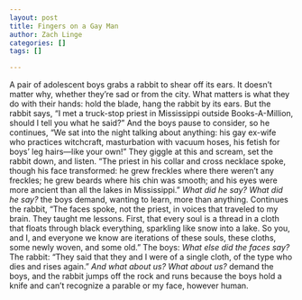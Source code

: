 ```yaml
---
layout: post
title: Fingers on a Gay Man
author: Zach Linge
categories: []
tags: []

---
```

A pair of adolescent boys grabs a rabbit to shear off its ears. It doesn’t matter why, whether they’re sad or from the city. What matters is what they do with their hands: hold the blade, hang the rabbit by its ears. But the rabbit says, “I met a truck-stop priest in Mississippi outside Books-A-Million, should I tell you what he said?” And the boys pause to consider, so he continues, “We sat into the night talking about anything: his gay ex-wife who practices witchcraft, masturbation with vacuum hoses, his fetish for boys’ leg hairs—like your own!” They giggle at this and scream, set the rabbit down, and listen. “The priest in his collar and cross necklace spoke, though his face transformed: he grew freckles where there weren’t any freckles; he grew beards where his chin was smooth; and his eyes were more ancient than all the lakes in Mississippi.” _What did he say? What did he say?_ the boys demand, wanting to learn, more than anything. Continues the rabbit, “The faces spoke, not the priest, in voices that traveled to my brain. They taught me lessons. First, that every soul is a thread in a cloth that floats through black everything, sparkling like snow into a lake. So you, and I, and everyone we know are iterations of these souls, these cloths, some newly woven, and some old.” The boys: _What else did the faces say?_ The rabbit: “They said that they and I were of a single cloth, of the type who dies and rises again.” _And what about us? What about us?_ demand the boys, and the rabbit jumps off the rock and runs because the boys hold a knife and can’t recognize a parable or my face, however human.